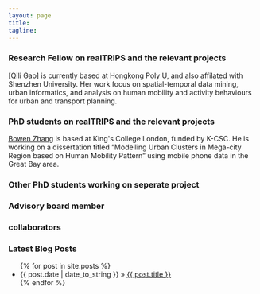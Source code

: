```yaml
---
layout: page
title: 
tagline:
---
```



### Research Fellow on realTRIPS and the relevant projects

[Qili Gao] is currently based at Hongkong Poly U, and also affilated with Shenzhen University. Her work focus on spatial-temporal data mining, urban informatics, and analysis on human mobility and activity behaviours for urban and transport planning. 


### PhD students on realTRIPS and the relevant projects

[Bowen Zhang](https://kclpure.kcl.ac.uk/portal/en/persons/bowen-zhang(fe5d5f02-4d41-4980-8fa7-8bf8377f6d9f).html) is based at King's College London, funded by K-CSC. He is working on a dissertation titled “Modelling Urban Clusters in Mega-city Region based on Human Mobility Pattern” using mobile phone data in the Great Bay area. 


### Other PhD students working on seperate project


### Advisory board member 


### collaborators




### Latest Blog Posts

<ul class="posts">
  {% for post in site.posts %}
    <li><span>{{ post.date | date_to_string }}</span> &raquo; <a href="{{ site.baseurl }}{{ post.url }}">{{ post.title }}</a></li>
  {% endfor %}
</ul>
